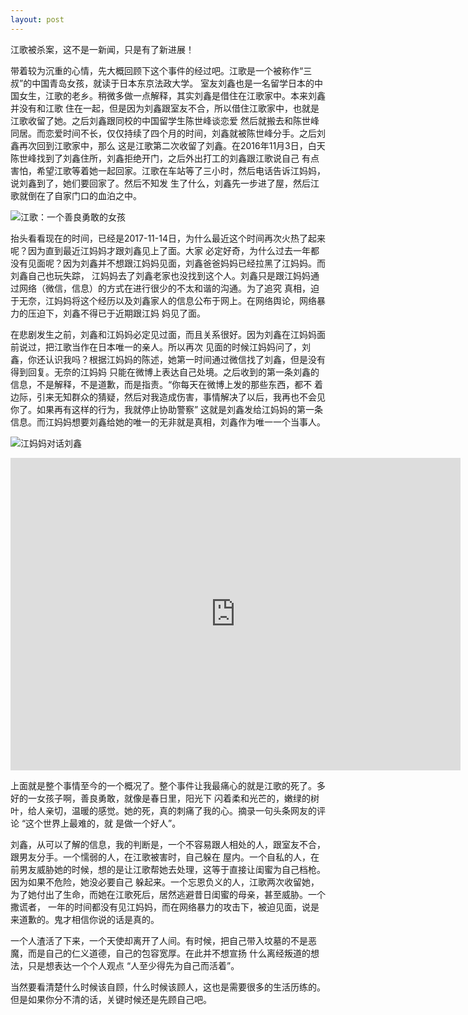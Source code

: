```yaml
---
layout: post
---
```


江歌被杀案，这不是一新闻，只是有了新进展！

带着较为沉重的心情，先大概回顾下这个事件的经过吧。江歌是一个被称作“三叔”的中国青岛女孩，就读于日本东京法政大学。
室友刘鑫也是一名留学日本的中国女生，江歌的老乡。稍微多做一点解释，其实刘鑫是借住在江歌家中。本来刘鑫并没有和江歌
住在一起，但是因为刘鑫跟室友不合，所以借住江歌家中，也就是江歌收留了她。之后刘鑫跟同校的中国留学生陈世峰谈恋爱
然后就搬去和陈世峰同居。而恋爱时间不长，仅仅持续了四个月的时间，刘鑫就被陈世峰分手。之后刘鑫再次回到江歌家中，那么
这是江歌第二次收留了刘鑫。在2016年11月3日，白天陈世峰找到了刘鑫住所，刘鑫拒绝开门，之后外出打工的刘鑫跟江歌说自己
有点害怕，希望江歌等着她一起回家。江歌在车站等了三小时，然后电话告诉江妈妈，说刘鑫到了，她们要回家了。然后不知发
生了什么，刘鑫先一步进了屋，然后江歌就倒在了自家门口的血泊之中。

![江歌：一个善良勇敢的女孩](http://liuxue.kantsuu.com/UploadFiles/201708/20170816062914283.jpg?imageView&thumbnail=550x0 "江歌：一个善良勇敢的女孩")

抬头看看现在的时间，已经是2017-11-14日，为什么最近这个时间再次火热了起来呢？因为直到最近江妈妈才跟刘鑫见上了面。大家
必定好奇，为什么过去一年都没有见面呢？因为刘鑫并不想跟江妈妈见面，刘鑫爸爸妈妈已经拉黑了江妈妈。而刘鑫自己也玩失踪，
江妈妈去了刘鑫老家也没找到这个人。刘鑫只是跟江妈妈通过网络（微信，信息）的方式在进行很少的不太和谐的沟通。为了追究
真相，迫于无奈，江妈妈将这个经历以及刘鑫家人的信息公布于网上。在网络舆论，网络暴力的压迫下，刘鑫不得已于近期跟江妈
妈见了面。

在悲剧发生之前，刘鑫和江妈妈必定见过面，而且关系很好。因为刘鑫在江妈妈面前说过，把江歌当作在日本唯一的亲人。所以再次
见面的时候江妈妈问了，刘鑫，你还认识我吗？根据江妈妈的陈述，她第一时间通过微信找了刘鑫，但是没有得到回复。无奈的江妈妈
只能在微博上表达自己处境。之后收到的第一条刘鑫的信息，不是解释，不是道歉，而是指责。“你每天在微博上发的那些东西，都不
着边际，引来无知群众的猜疑，然后对我造成伤害，事情解决了以后，我再也不会见你了。如果再有这样的行为，我就停止协助警察”
这就是刘鑫发给江妈妈的第一条信息。而江妈妈想要刘鑫给她的唯一的无非就是真相，刘鑫作为唯一一个当事人。

![江妈妈对话刘鑫]()
<iframe width="720" height="500" src="https://www.ixigua.com/a6487766937836192269/?utm_source=toutiao&utm_medium=feed_stream#mid=68325406731" frameborder="0" allowfullscreen></iframe>

上面就是整个事情至今的一个概况了。整个事件让我最痛心的就是江歌的死了。多好的一女孩子啊，善良勇敢，就像是春日里，阳光下
闪着柔和光芒的，嫩绿的树叶，给人亲切，温暖的感觉。她的死，真的刺痛了我的心。摘录一句头条网友的评论 “这个世界上最难的，就
是做一个好人”。

刘鑫，从可以了解的信息，我的判断是，一个不容易跟人相处的人，跟室友不合，跟男友分手。一个懦弱的人，在江歌被害时，自己躲在
屋内。一个自私的人，在前男友威胁她的时候，想的是让江歌帮她去处理，这等于直接让闺蜜为自己档枪。因为如果不危险，她没必要自己
躲起来。一个忘恩负义的人，江歌两次收留她，为了她付出了生命，而她在江歌死后，居然逃避昔日闺蜜的母亲，甚至威胁。一个撒谎者，
一年的时间都没有见江妈妈，而在网络暴力的攻击下，被迫见面，说是来道歉的。鬼才相信你说的话是真的。

一个人渣活了下来，一个天使却离开了人间。有时候，把自己带入坟墓的不是恶魔，而是自己的仁义道德，自己的包容宽厚。在此并不想宣扬
什么离经叛道的想法，只是想表达一个个人观点 “人至少得先为自己而活着”。

当然要看清楚什么时候该自顾，什么时候该顾人，这也是需要很多的生活历练的。但是如果你分不清的话，关键时候还是先顾自己吧。

